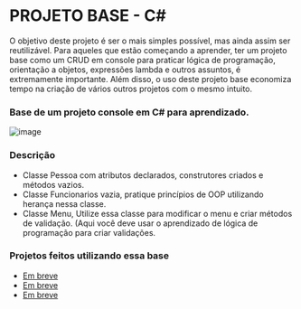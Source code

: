 # PROJETO BASE - C#
<p>O objetivo deste projeto é ser o mais simples possível, mas ainda assim ser reutilizável. Para aqueles que estão começando a aprender, ter um projeto base como um CRUD em console para praticar lógica de programação, orientação a objetos, expressões lambda e outros assuntos, é extremamente importante. Além disso, o uso deste projeto base economiza tempo na criação de vários outros projetos com o mesmo intuito.</p>



<h3>Base de um projeto console em C# para aprendizado.</h3>

![image](https://user-images.githubusercontent.com/104208179/236355927-9ba3a87b-c92b-4968-98b4-6d29eb7c4159.png)

### Descrição

- Classe Pessoa com atributos declarados, construtores criados e métodos vazios.
- Classe Funcionarios vazia, pratique princípios de OOP utilizando herança nessa classe.
- Classe Menu, Utilize essa classe para modificar o menu e criar métodos de validação. (Aqui você deve usar o aprendizado de lógica de programação para criar validações.

### Projetos feitos utilizando essa base
- [Em breve](https://localhost:0000)
- [Em breve](https://localhost:0000)
- [Em breve](https://localhost:0000)

